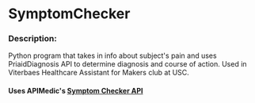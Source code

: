 # SymptomChecker


### Description:
Python program that takes in info about subject's pain and uses PriaidDiagnosis API to determine diagnosis and course of action.
Used in Viterbaes Healthcare Assistant for Makers club at USC.


#### Uses APIMedic's [Symptom Checker API](https://apimedic.net/)
